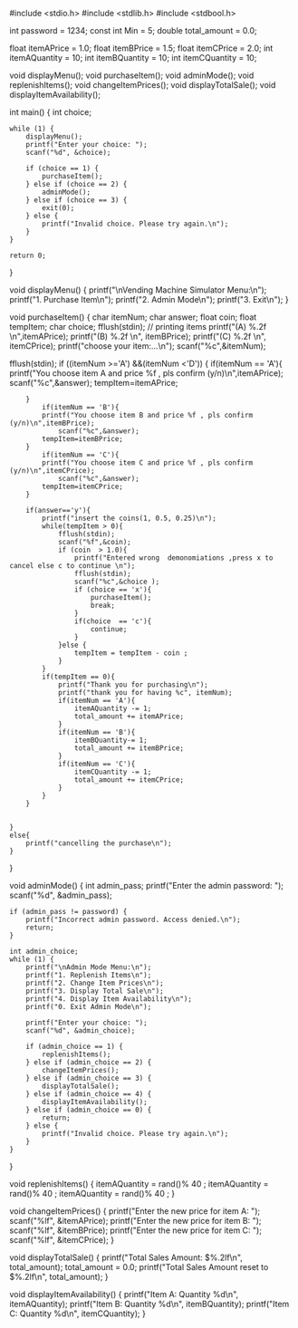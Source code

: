 
#include <stdio.h>
#include <stdlib.h>
#include <stdbool.h>

int password = 1234;
const int Min = 5;
double total_amount = 0.0;


float itemAPrice = 1.0;
float itemBPrice = 1.5;
float itemCPrice = 2.0;
int itemAQuantity = 10;
int itemBQuantity = 10;
int itemCQuantity = 10;


void displayMenu();
void purchaseItem();
void adminMode();
void replenishItems();
void changeItemPrices();
void displayTotalSale();
void displayItemAvailability();


int main() {
    int choice;

    while (1) {
        displayMenu();
        printf("Enter your choice: ");
        scanf("%d", &choice);

        if (choice == 1) {
            purchaseItem();
        } else if (choice == 2) {
            adminMode();
        } else if (choice == 3) {
            exit(0);
        } else {
            printf("Invalid choice. Please try again.\n");
        }
    }

    return 0;
}

void displayMenu() {
    printf("\nVending Machine Simulator Menu:\n");
    printf("1. Purchase Item\n");
    printf("2. Admin Mode\n");
    printf("3. Exit\n");
}

void purchaseItem() {
	char itemNum;
	char answer;
	float coin;
	float tempItem;
	char choice;
	fflush(stdin);
	// printing items 
	printf("(A)  %.2f \n",itemAPrice);
	printf("(B)  %.2f \n", itemBPrice);
	printf("(C)  %.2f \n", itemCPrice);
	printf("choose your item:...\n");
	scanf("%c",&itemNum);
	
fflush(stdin);
	if ((itemNum >='A') &&(itemNum <'D')) {
		if(itemNum == 'A'){
			printf("You choose item A and price %f , pls confirm (y/n)\n",itemAPrice);
				scanf("%c",&answer);
			tempItem=itemAPrice;
			
		}
			if(itemNum == 'B'){
			printf("You choose item B and price %f , pls confirm (y/n)\n",itemBPrice);
				scanf("%c",&answer);
			tempItem=itemBPrice;
		}
			if(itemNum == 'C'){
			printf("You choose item C and price %f , pls confirm (y/n)\n",itemCPrice);
				scanf("%c",&answer);
			tempItem=itemCPrice;
		}
	
		if(answer=='y'){
			printf("insert the coins(1, 0.5, 0.25)\n");
			while(tempItem > 0){
				fflush(stdin);
				scanf("%f",&coin);
				if (coin  > 1.0){
					printf("Entered wrong  demonomiations ,press x to cancel else c to continue \n");
					fflush(stdin);
					scanf("%c",&choice );
					if (choice == 'x'){
						purchaseItem();
						break;
					} 
					if(choice  == 'c'){
						continue;
					}
				}else {
					tempItem = tempItem - coin ;
				}
			}
			if(tempItem == 0){
				printf("Thank you for purchasing\n");
				printf("thank you for having %c", itemNum);
				if(itemNum == 'A'){
					itemAQuantity -= 1;
					total_amount += itemAPrice;
				}
				if(itemNum == 'B'){
					itemBQuantity-= 1;
					total_amount += itemBPrice;
				}
				if(itemNum == 'C'){ 
					itemCQuantity -= 1;
					total_amount += itemCPrice;
				}
			}
		}
			
		
	}
	else{
		printf("cancelling the purchase\n");
	}
	

}



void adminMode() {
    int admin_pass;
    printf("Enter the admin password: ");
    scanf("%d", &admin_pass);

    if (admin_pass != password) {
        printf("Incorrect admin password. Access denied.\n");
        return;
    }

    int admin_choice;
    while (1) {
        printf("\nAdmin Mode Menu:\n");
        printf("1. Replenish Items\n");
        printf("2. Change Item Prices\n");
        printf("3. Display Total Sale\n");
        printf("4. Display Item Availability\n");
        printf("0. Exit Admin Mode\n");

        printf("Enter your choice: ");
        scanf("%d", &admin_choice);

        if (admin_choice == 1) {
            replenishItems();
        } else if (admin_choice == 2) {
            changeItemPrices();
        } else if (admin_choice == 3) {
            displayTotalSale();
        } else if (admin_choice == 4) {
            displayItemAvailability();
        } else if (admin_choice == 0) {
            return;
        } else {
            printf("Invalid choice. Please try again.\n");
        }
    }
}

void replenishItems() {
	itemAQuantity = rand()% 40 ;
	itemAQuantity = rand()% 40 ;
	itemAQuantity = rand()% 40 ;
}

void changeItemPrices() {
    printf("Enter the new price for item A: ");
    scanf("%lf", &itemAPrice);
    printf("Enter the new price for item B: ");
    scanf("%lf", &itemBPrice);
    printf("Enter the new price for item C: ");
    scanf("%lf", &itemCPrice);
}

void displayTotalSale() {
    printf("Total Sales Amount: $%.2lf\n", total_amount);
    total_amount = 0.0;
    printf("Total Sales Amount reset to $%.2lf\n", total_amount);
}

void displayItemAvailability() {
    printf("Item A: Quantity %d\n", itemAQuantity);
    printf("Item B: Quantity %d\n", itemBQuantity);
    printf("Item C: Quantity %d\n", itemCQuantity);
}

